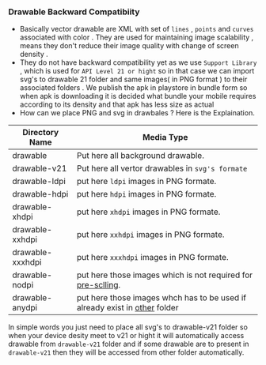 ### Drawable Backward Compatibiity 
* Basically vector drawable are XML with set of ``lines`` , ``points`` and ``curves`` associated with color . They are used for maintaining image scalability , means they don't reduce their image quality with change of screen density . 
 * They do not have backward compatibility yet as we use ``Support Library`` , which is used for ``API Level 21 or hight`` so in that case we can import svg's to drawable 21 folder and same images( in PNG format ) to their associated folders . 
We publish the apk in playstore in bundle form so when apk is downloading it is decided what bundle your mobile requires according to its density and that apk has less size as actual 
* How can we place PNG and svg in drawbales ? Here is the Explaination.

Directory Name | Media Type 
-------------- | -------------
drawable | Put here all background drawable.
drawable-v21 | Put here all vertor drawables in ``svg's formate`` 
drawable-ldpi | put here ``ldpi`` images in PNG formate.
drawable-hdpi | put here ``hdpi`` images in PNG formate.
drawable-xhdpi | put here ``xhdpi`` images in PNG formate.
drawable-xxhdpi | put here ``xxhdpi`` images in PNG formate.
drawable-xxxhdpi | put here ``xxxhdpi`` images in PNG formate.
drawable-nodpi | put here those images which is not required for [pre-sclling](https://stackoverflow.com/a/34370735/6762459).
drawable-anydpi | put here those images whch has to be used if already exist in [other](https://stackoverflow.com/a/34370735/6762459) folder


 In simple words you just need to place all svg's to drawable-v21 folder so when your device desity meet to v21 or hight it will automatically access drawable from ``drawable-v21`` folder and if some drawable are to present in ``drawable-v21`` then they will be accessed from other folder automatically. 
